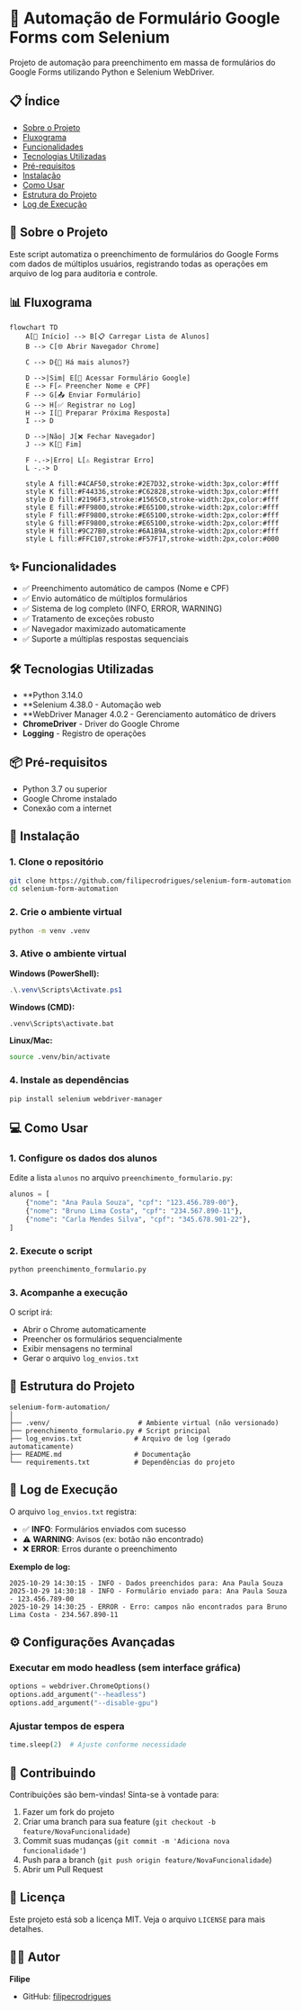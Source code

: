 # 🤖 Automação de Formulário Google Forms com Selenium

Projeto de automação para preenchimento em massa de formulários do Google Forms utilizando Python e Selenium WebDriver.

## 📋 Índice

- [Sobre o Projeto](#sobre-o-projeto)
- [Fluxograma](#fluxograma)
- [Funcionalidades](#funcionalidades)
- [Tecnologias Utilizadas](#tecnologias-utilizadas)
- [Pré-requisitos](#pré-requisitos)
- [Instalação](#instalação)
- [Como Usar](#como-usar)
- [Estrutura do Projeto](#estrutura-do-projeto)
- [Log de Execução](#log-de-execução)

## 🎯 Sobre o Projeto

Este script automatiza o preenchimento de formulários do Google Forms com dados de múltiplos usuários, registrando todas as operações em arquivo de log para auditoria e controle.

## 📊 Fluxograma

```mermaid
flowchart TD
    A[🚀 Início] --> B[📋 Carregar Lista de Alunos]
    B --> C[🌐 Abrir Navegador Chrome]
    
    C --> D{📝 Há mais alunos?}
    
    D -->|Sim| E[🔗 Acessar Formulário Google]
    E --> F[✍️ Preencher Nome e CPF]
    F --> G[📤 Enviar Formulário]
    G --> H[✅ Registrar no Log]
    H --> I[🔄 Preparar Próxima Resposta]
    I --> D
    
    D -->|Não| J[❌ Fechar Navegador]
    J --> K[🏁 Fim]
    
    F -.->|Erro| L[⚠️ Registrar Erro]
    L -.-> D
    
    style A fill:#4CAF50,stroke:#2E7D32,stroke-width:3px,color:#fff
    style K fill:#F44336,stroke:#C62828,stroke-width:3px,color:#fff
    style D fill:#2196F3,stroke:#1565C0,stroke-width:2px,color:#fff
    style E fill:#FF9800,stroke:#E65100,stroke-width:2px,color:#fff
    style F fill:#FF9800,stroke:#E65100,stroke-width:2px,color:#fff
    style G fill:#FF9800,stroke:#E65100,stroke-width:2px,color:#fff
    style H fill:#9C27B0,stroke:#6A1B9A,stroke-width:2px,color:#fff
    style L fill:#FFC107,stroke:#F57F17,stroke-width:2px,color:#000
```

## ✨ Funcionalidades

- ✅ Preenchimento automático de campos (Nome e CPF)
- ✅ Envio automático de múltiplos formulários
- ✅ Sistema de log completo (INFO, ERROR, WARNING)
- ✅ Tratamento de exceções robusto
- ✅ Navegador maximizado automaticamente
- ✅ Suporte a múltiplas respostas sequenciais

## 🛠 Tecnologias Utilizadas

- **Python 3.14.0
- **Selenium 4.38.0 - Automação web
- **WebDriver Manager 4.0.2 - Gerenciamento automático de drivers
- **ChromeDriver** - Driver do Google Chrome
- **Logging** - Registro de operações

## 📦 Pré-requisitos

- Python 3.7 ou superior
- Google Chrome instalado
- Conexão com a internet

## 🚀 Instalação

### 1. Clone o repositório

```bash
git clone https://github.com/filipecrodrigues/selenium-form-automation.git
cd selenium-form-automation
```

### 2. Crie o ambiente virtual

```bash
python -m venv .venv
```

### 3. Ative o ambiente virtual

**Windows (PowerShell):**
```powershell
.\.venv\Scripts\Activate.ps1
```

**Windows (CMD):**
```cmd
.venv\Scripts\activate.bat
```

**Linux/Mac:**
```bash
source .venv/bin/activate
```

### 4. Instale as dependências

```bash
pip install selenium webdriver-manager
```

## 💻 Como Usar

### 1. Configure os dados dos alunos

Edite a lista `alunos` no arquivo `preenchimento_formulario.py`:

```python
alunos = [
    {"nome": "Ana Paula Souza", "cpf": "123.456.789-00"},
    {"nome": "Bruno Lima Costa", "cpf": "234.567.890-11"},
    {"nome": "Carla Mendes Silva", "cpf": "345.678.901-22"},
]
```

### 2. Execute o script

```bash
python preenchimento_formulario.py
```

### 3. Acompanhe a execução

O script irá:
- Abrir o Chrome automaticamente
- Preencher os formulários sequencialmente
- Exibir mensagens no terminal
- Gerar o arquivo `log_envios.txt`

## 📁 Estrutura do Projeto

```
selenium-form-automation/
│
├── .venv/                      # Ambiente virtual (não versionado)
├── preenchimento_formulario.py # Script principal
├── log_envios.txt             # Arquivo de log (gerado automaticamente)
├── README.md                  # Documentação
└── requirements.txt           # Dependências do projeto
```

## 📄 Log de Execução

O arquivo `log_envios.txt` registra:

- ✅ **INFO**: Formulários enviados com sucesso
- ⚠️ **WARNING**: Avisos (ex: botão não encontrado)
- ❌ **ERROR**: Erros durante o preenchimento

**Exemplo de log:**

```
2025-10-29 14:30:15 - INFO - Dados preenchidos para: Ana Paula Souza
2025-10-29 14:30:18 - INFO - Formulário enviado para: Ana Paula Souza - 123.456.789-00
2025-10-29 14:30:25 - ERROR - Erro: campos não encontrados para Bruno Lima Costa - 234.567.890-11
```

## ⚙️ Configurações Avançadas

### Executar em modo headless (sem interface gráfica)

```python
options = webdriver.ChromeOptions()
options.add_argument("--headless")
options.add_argument("--disable-gpu")
```

### Ajustar tempos de espera

```python
time.sleep(2)  # Ajuste conforme necessidade
```

## 🤝 Contribuindo

Contribuições são bem-vindas! Sinta-se à vontade para:

1. Fazer um fork do projeto
2. Criar uma branch para sua feature (`git checkout -b feature/NovaFuncionalidade`)
3. Commit suas mudanças (`git commit -m 'Adiciona nova funcionalidade'`)
4. Push para a branch (`git push origin feature/NovaFuncionalidade`)
5. Abrir um Pull Request

## 📝 Licença

Este projeto está sob a licença MIT. Veja o arquivo `LICENSE` para mais detalhes.

## 👨‍💻 Autor

**Filipe**

- GitHub: [filipecrodrigues](https://github.com/filipecrodrigues)
